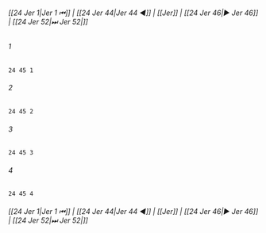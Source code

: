 
###### [[24 Jer 1|Jer 1 ⏮]] | [[24 Jer 44|Jer 44 ◀]] | [[Jer]] | [[24 Jer 46|▶ Jer 46]] | [[24 Jer 52|⏭ Jer 52|]]

###### 1
``` verse
24 45 1 
```
###### 2
``` verse
24 45 2 
```
###### 3
``` verse
24 45 3 
```
###### 4
``` verse
24 45 4 
```

###### [[24 Jer 1|Jer 1 ⏮]] | [[24 Jer 44|Jer 44 ◀]] | [[Jer]] | [[24 Jer 46|▶ Jer 46]] | [[24 Jer 52|⏭ Jer 52|]]

